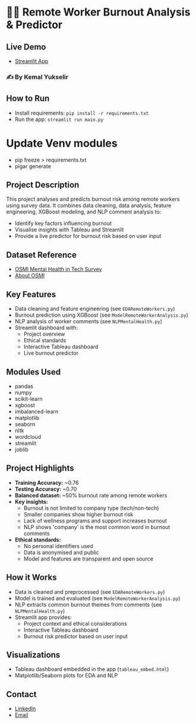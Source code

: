 # 🧑‍💻 Remote Worker Burnout Analysis & Predictor

## Live Demo
- [Streamlit App](https://remote-workers-analysis.streamlit.app/) 

### ✍️ By Kemal Yukselir

## How to Run
- Install requirements: `pip install -r requirements.txt`
- Run the app: `streamlit run main.py`

# Update Venv modules
- pip freeze > requirements.txt
- pigar generate 

## Project Description
This project analyses and predicts burnout risk among remote workers using survey data. It combines data cleaning, data analysis, feature engineering, XGBoost modeling, and NLP comment analysis to:
- Identify key factors influencing burnout
- Visualise insights with Tableau and Streamlit
- Provide a live predictor for burnout risk based on user input

## Dataset Reference
- [OSMI Mental Health in Tech Survey](https://www.kaggle.com/datasets/osmi/mental-health-in-tech-survey)
- [About OSMI](https://osmihelp.org/)

## Key Features
- Data cleaning and feature engineering (see `EDARemoteWorkers.py`)
- Burnout prediction using XGBoost (see `ModelRemoteWorkerAnalysis.py`)
- NLP analysis of worker comments (see `NLPMentalHealth.py`)
- Streamlit dashboard with:
  - Project overview
  - Ethical standards
  - Interactive Tableau dashboard
  - Live burnout predictor

## Modules Used
- pandas
- numpy
- scikit-learn
- xgboost
- imbalanced-learn
- matplotlib
- seaborn
- nltk
- wordcloud
- streamlit
- joblib

## Project Highlights
- **Training Accuracy:** ~0.76
- **Testing Accuracy:** ~0.70
- **Balanced dataset:** ~50% burnout rate among remote workers
- **Key insights:**
  - Burnout is not limited to company type (tech/non-tech)
  - Smaller companies show higher burnout risk
  - Lack of wellness programs and support increases burnout
  - NLP shows 'company' is the most common word in burnout comments
- **Ethical standards:**
  - No personal identifiers used
  - Data is anonymised and public
  - Model and features are transparent and open source

## How it Works
- Data is cleaned and preprocessed (see `EDARemoteWorkers.py`)
- Model is trained and evaluated (see `ModelRemoteWorkerAnalysis.py`)
- NLP extracts common burnout themes from comments (see `NLPMentalHealth.py`)
- Streamlit app provides:
  - Project context and ethical considerations
  - Interactive Tableau dashboard
  - Burnout risk predictor based on user input

## Visualizations
- Tableau dashboard embedded in the app (`tableau_embed.html`)
- Matplotlib/Seaborn plots for EDA and NLP

## Contact
- [LinkedIn](https://www.linkedin.com/in/kemal-yukselir/)
- [Email](mailto:K.Yukselir123@gmail.com)

